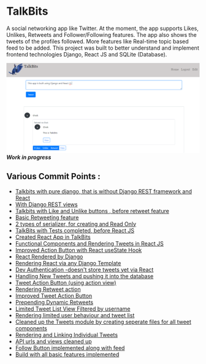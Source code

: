 # TalkBits  
A social networking app like Twitter. At the moment, the app supports Likes, Unlikes, Retweets and Follower/Following features. The app also shows the tweets of the profiles followed. More features like Real-time topic based feed to be added. 
This project was built to better understand and implement frontend technologies Django, React JS and SQLite (Database).

![Web App Screenshot](https://github.com/sourabhk19/TalkBits/blob/master/readme_images/webapp_screenshot1.PNG)
***Work in progress***



## Various Commit Points :
- [Talkbits with pure django, that is without Django REST framework and React](https://github.com/sourabhk19/TalkBits/tree/8fcdb7239d160aff4958e3e7d1ad6ee40d2fcf66)
- [With Django REST views](https://github.com/sourabhk19/TalkBits/tree/f5799875c77a841ff1318232e9211b130f2184af)
- [Talkbits with Like and Unlike buttons , before retweet feature](https://github.com/sourabhk19/TalkBits/tree/63650ef9a5474179d5d6b06f78aca43829ee8d6a)
- [Basic Retweeting feature](https://github.com/sourabhk19/TalkBits/tree/c14d49eefbddc749f35ed707fa99975b36267d53) 
- [2 types of serializer, for creating and Read Only](https://github.com/sourabhk19/TalkBits/tree/b5708740f9f14162be7056adc34609b389b83d1f)
- [TalkBits with Tests completed, before React JS](https://github.com/sourabhk19/TalkBits/tree/ebce2122b5e32b625d49f3efa4d31b0e913dfaf7)
- [Created React App in TalkBits](https://github.com/sourabhk19/TalkBits/tree/5b3774d78f6a278f8b0c500cc2d46f5f486fc265)
- [Functional Components and Rendering Tweets in React JS](https://github.com/sourabhk19/TalkBits/tree/a5cd5d509e0c2677c6f05f3489fdc0a216b8bef4)
- [Improved Action Button with React useState Hook](https://github.com/sourabhk19/TalkBits/tree/729c273d88e3808f8940b0f87294969fdd3a77a6)
- [React Rendered by Django](https://github.com/sourabhk19/TalkBits/tree/6d5fe96e1ff79dc69694ba5e7226ae2c37ef2dcd)
- [Rendering React via any Django Template](https://github.com/sourabhk19/TalkBits/tree/a6a880d58f705f55e509d00cafb444ff94e8988a)
- [Dev Authentication -doesn't store tweets yet via React](https://github.com/sourabhk19/TalkBits/tree/abb57a70d5bb057bab9dde12549a8f3214c1eb20)
- [Handling New Tweets and  pushing it into the database](https://github.com/sourabhk19/TalkBits/tree/93e4d3aa33ad66860f7a99974713f5a318b244aa)
- [Tweet Action Button (using action view)](https://github.com/sourabhk19/TalkBits/tree/442fb1517b5b6ecc03aadda5691bcdedd8e676fd)
- [Rendering Retweet action](https://github.com/sourabhk19/TalkBits/tree/a7cc32f127bdbfcaaf62ca3ee8ce76dd4f2ee505)
- [Improved Tweet Action Button](https://github.com/sourabhk19/TalkBits/tree/dde840452af84594046bb090414a8b721a0eb122)
- [Prepending Dynamic Retweets](https://github.com/sourabhk19/TalkBits/tree/ed36bbe731fd8f3bd804aaeff39835d6559f8427)
- [Limited Tweet List View Filtered by username](https://github.com/sourabhk19/TalkBits/tree/2efdbc91f3771bb3603a6ac2e6d0da4602e0b9f7)
- [Rendering limited user behaviour and tweet list](https://github.com/sourabhk19/TalkBits/tree/4821f20826ba5333bc494f7374bb28a0e0fccdff)
- [Cleaned up the Tweets module by creating seperate files for all tweet components](https://github.com/sourabhk19/TalkBits/tree/2f0c9abe29287ccc40908fde7d6a90a949be0463)
- [Rendering and Linking Individual Tweets](https://github.com/sourabhk19/TalkBits/tree/93a0796d56e58027b61e55287fdec09121e4299c)
- [API urls and views cleaned up](https://github.com/sourabhk19/TalkBits/tree/a565efb522ee62e5921c51f00e7657d277bbead5)
- [Follow Button implemented along with feed](https://github.com/sourabhk19/TalkBits/tree/255d81507467ca7d54a6404b29bc3640f425c377)
- [Build with all basic features implemented](https://github.com/sourabhk19/TalkBits/tree/56186323b8cc7f82cd4aaa076fe1bcf338a7fa1a)
